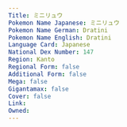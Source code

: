 ```yaml
---
﻿Title: ミニリュウ
Pokemon Name Japanese: ミニリュウ
Pokemon Name German: Dratini
Pokemon Name English: Dratini
Language Card: Japanese
National Dex Number: 147
Region: Kanto
Regional Form: false
Additional Form: false
Mega: false
Gigantamax: false
Cover: false
Link: 
Owned: 
---
```

